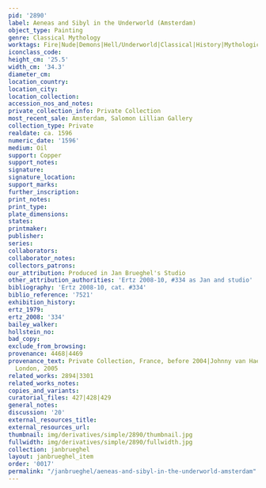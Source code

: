 ```yaml
---
pid: '2890'
label: Aeneas and Sibyl in the Underworld (Amsterdam)
object_type: Painting
genre: Classical Mythology
worktags: Fire|Nude|Demons|Hell/Underworld|Classical|History|Mythological
iconclass_code:
height_cm: '25.5'
width_cm: '34.3'
diameter_cm:
location_country:
location_city:
location_collection:
accession_nos_and_notes:
private_collection_info: Private Collection
most_recent_sale: Amsterdam, Salomon Lillian Gallery
collection_type: Private
realdate: ca. 1596
numeric_date: '1596'
medium: Oil
support: Copper
support_notes:
signature:
signature_location:
support_marks:
further_inscription:
print_notes:
print_type:
plate_dimensions:
states:
printmaker:
publisher:
series:
collaborators:
collaborator_notes:
collectors_patrons:
our_attribution: Produced in Jan Brueghel's Studio
other_attribution_authorities: 'Ertz 2008-10, #334 as Jan and studio'
bibliography: 'Ertz 2008-10, cat. #334'
biblio_reference: '7521'
exhibition_history:
ertz_1979:
ertz_2008: '334'
bailey_walker:
hollstein_no:
bad_copy:
exclude_from_browsing:
provenance: 4468|4469
provenance_text: Private Collection, France, before 2004|Johnny van Haeften Ltd.,
  London, 2005
related_works: 2894|3301
related_works_notes:
copies_and_variants:
curatorial_files: 427|428|429
general_notes:
discussion: '20'
external_resources_title:
external_resources_url:
thumbnail: img/derivatives/simple/2890/thumbnail.jpg
fullwidth: img/derivatives/simple/2890/fullwidth.jpg
collection: janbrueghel
layout: janbrueghel_item
order: '0017'
permalink: "/janbrueghel/aeneas-and-sibyl-in-the-underworld-amsterdam"
---
```

